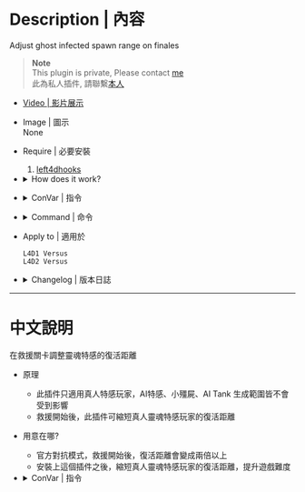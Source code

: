 # Description | 內容
Adjust ghost infected spawn range on finales

> __Note__ <br/>
This plugin is private, Please contact [me](https://github.com/fbef0102/Game-Private_Plugin#私人插件列表-private-plugins-list)<br/>
此為私人插件, 請聯繫[本人](https://github.com/fbef0102/Game-Private_Plugin#私人插件列表-private-plugins-list)

* [Video | 影片展示](https://youtu.be/sXjPd-sALGs)

* Image | 圖示
<br/>None

* Require | 必要安裝
	1. [left4dhooks](https://forums.alliedmods.net/showthread.php?t=321696)

* <details><summary>How does it work?</summary>

	* Change human special infected ghost spawn range (Does not affect special infected bots, common infected, AI Tank spawn range)
	* Official Convar "z_finale_spawn_safety_range" can do the same thing, but it also affects common zombie spawn and tank spawn, which causes nav issue on final map such as horde unable to spawn
		* So we use this plugin to change special infected ghost Spawn Range
</details>

* <details><summary>ConVar | 指令</summary>

	* cfg/sourcemod/l4d_ghost_FinaleSpawn.cfg
		```php
		// 0=Plugin off, 1=Plugin on.
		l4d_ghost_FinaleSpawn_enable "1"

		// Ghost infected spawn range on finals
		l4d_ghost_FinaleSpawn_range "200.0"
		```
</details>

* <details><summary>Command | 命令</summary>

	None
</details>

* Apply to | 適用於
	```
	L4D1 Versus
	L4D2 Versus
	```

* <details><summary>Changelog | 版本日誌</summary>

	* v1.0h 
		* Individual plugin
		* Auto generate cfg

	* v0.0
	    * [From confoglcompmod in SirPlease/L4D2-Competitive-Rework](https://github.com/SirPlease/L4D2-Competitive-Rework/blob/master/addons/sourcemod/scripting/confoglcompmod/FinaleSpawn.sp)
</details>

- - - -
# 中文說明
在救援關卡調整靈魂特感的復活距離

* 原理
	* 此插件只適用真人特感玩家，AI特感、小殭屍、AI Tank 生成範圍皆不會受到影響
	* 救援開始後，此插件可縮短真人靈魂特感玩家的復活距離

* 用意在哪?
	* 官方對抗模式，救援開始後，復活距離會變成兩倍以上
	* 安裝上這個插件之後，縮短真人靈魂特感玩家的復活距離，提升遊戲難度

* <details><summary>ConVar | 指令</summary>

	* cfg/sourcemod/l4d_ghost_FinaleSpawn.cfg
		```php
		// 0=關閉插件, 1=啟動插件
		l4d_ghost_FinaleSpawn_enable "1"

		// 調整靈魂特感的復活距離
		l4d_ghost_FinaleSpawn_range "200.0"
		```
</details>
